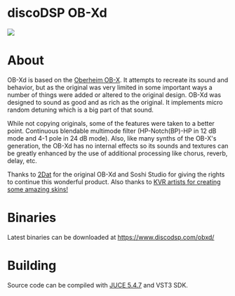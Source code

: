# discoDSP OB-Xd
![](https://www.discodsp.com/img/obxd.png)

# About

OB-Xd is based on the [Oberheim OB-X](https://wikipedia.org/wiki/Oberheim_OB-X). It attempts to recreate its sound and behavior, but as the original was very limited in some important ways a number of things were added or altered to the original design. OB-Xd was designed to sound as good and as rich as the original. It implements micro random detuning which is a big part of that sound.

While not copying originals, some of the features were taken to a better point. Continuous blendable multimode filter (HP-Notch(BP)-HP in 12 dB mode and 4-1 pole in 24 dB mode). Also, like many synths of the OB-X's generation, the OB-Xd has no internal effects so its sounds and textures can be greatly enhanced by the use of additional processing like chorus, reverb, delay, etc.

Thanks to [2Dat](https://github.com/2DaT/Obxd) for the original OB-Xd and Soshi Studio for giving the rights to continue this wonderful product. Also thanks to [KVR artists for creating some amazing skins!](https://www.kvraudio.com/forum/viewtopic.php?f=1&t=471926)

# Binaries

Latest binaries can be downloaded at https://www.discodsp.com/obxd/

# Building

Source code can be compiled with [JUCE 5.4.7](https://github.com/juce-framework/JUCE/archive/5.4.7.zip) and VST3 SDK.